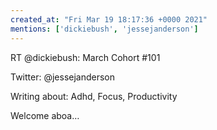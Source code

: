```yaml
---
created_at: "Fri Mar 19 18:17:36 +0000 2021"
mentions: ['dickiebush', 'jessejanderson']
---
```


RT @dickiebush: March Cohort #101
            
Twitter: @jessejanderson

Writing about: Adhd, Focus, Productivity
            
Welcome aboa…